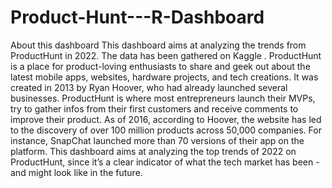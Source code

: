 # Product-Hunt---R-Dashboard

About this dashboard
This dashboard aims at analyzing the trends from ProductHunt in 2022.
The data has been gathered on Kaggle .
ProductHunt is a place for product-loving enthusiasts to share and geek out about the latest mobile apps, websites, hardware projects, and tech creations.
It was created in 2013 by Ryan Hoover, who had already launched several businesses.
ProductHunt is where most entrepreneurs launch their MVPs, try to gather infos from their first customers and receive comments to improve their product.
As of 2016, according to Hoover, the website has led to the discovery of over 100 million products across 50,000 companies.
For instance, SnapChat launched more than 70 versions of their app on the platform.
This dashboard aims at analyzing the top trends of 2022 on ProductHunt, since it’s a clear indicator of what the tech market has been - and might look like in the future.

